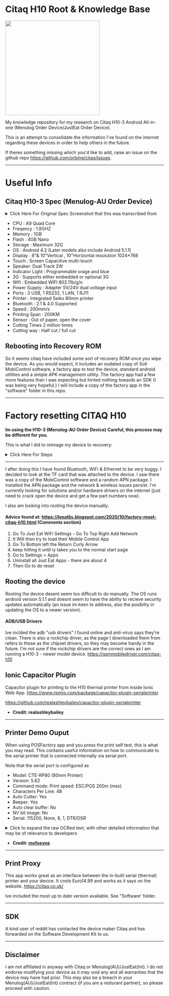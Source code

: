 # Citaq H10 Root & Knowledge Base

<img src="https://github.com/mofosyne/Citaq-H10-3/assets/827793/d53050c3-d200-4b8a-860e-46131f8c2ff4" width="300">

My knowledge repository for my research on Citaq H10-3 Android All-in-one (Menulog Order Device/JustEat Order Device).

This is an attempt to consolidate the information I've found on the internet regarding these devices in order to help others in the future.

If theres something missing which you'd like to add, raise an issue on the github repo https://github.com/orbing/citaq/issues.

---

# Useful Info

## Citaq H10-3 Spec (Menulog-AU Order Device)

<details>
<summary> Click Here For Original Spec Screenshot that this was transcribed from </summary>
<img src="./Images/spec.png" alt="Specs" width="200">
</details>

* CPU : A9 Quad Core
* Freqency : 1.8GHZ
* Memory : 1GB
* Flash : 4GB Nano
* Storage : Maximum 32G
* OS : Android 4.2 (Later models also include Android 5.1.1)
* Display : 8"& 10"Vertical , 10"Horizontal resolution 1024*768
* Touch : Screen Capacitive multi-touch
* Speaker: Dual Track 2W
* Indicator Light  : Programmable orage and blue
* 3G : Supports either embedded or optional 3G
* Wifi : Embedded WIFI 802.11b/g/n
* Power Supply : Adapter 5V/24V dual voltage input
* Ports : 3 USB, 1 RS232, 1 LAN, 1 RJ11
* Printer : Integrated Seiko 80mm printer
* Bluetooth : 2.1 & 4.0 Supported
* Speed : 200mm/s
* Printing Span : 200KM
* Sensor : Out of paper, open the cover
* Cutting Times 2 million times
* Cutting way : Half cut / full cut

## Rebooting into Recovery ROM 
So it seems citaq have included some sort of recovery ROM once you wipe the device. As you would expect, it includes an oudated copy of Soti MobiControl software, a factory app to test the device, standard android utilities and a simple APK management utility. The factory app had a few more features than I was expecting but hinted nothing towards an SDK (I was being very hopeful.) I will include a copy of the factory app in the "software" folder in this repo.

---

# Factory resetting CITAQ H10

**Im using the H10-3 (Menulog-AU Order Device)**
**Careful, this process may be different for you.**

This is what I did to reimage my device to recovery:

<details>
<summary> Click Here For Steps </summary>

1. Open and lift the top panel. Extend completely - use caution and take it slow. Move the thermal paper roll out of the way.
    - <img src="https://github.com/mofosyne/Citaq-H10-3/assets/827793/d53050c3-d200-4b8a-860e-46131f8c2ff4" width="200"><img src="https://github.com/mofosyne/Citaq-H10-3/assets/827793/8a8e9921-f922-478a-ad63-d8532a172974" width="200"> <img src="https://github.com/mofosyne/Citaq-H10-3/assets/827793/f2e5f6f5-f95a-4a67-b21d-88fe16bf7d7a" width="200">
2. On the underside of the top panel, find a small grey rectangle that contains the words "SIM Card" and "TF Card". Uscrew this.
    - <img src="https://github.com/mofosyne/Citaq-H10-3/assets/827793/f4aeef9e-c510-4b06-930f-6f6227facb1d" width="200"> 
3. While powered-off, locate the button under this panel that reads "Recovery" (Silkscreen Reads: `RECOVER`).
    - <img src="https://github.com/mofosyne/Citaq-H10-3/assets/827793/ab108de2-a1ca-4b18-bd7b-7adc9ee5e7d7" width="400"> 
4. Hold the "Recovery" button while powering-on the device - do not let go until you see the recovery menu.
    - <img src="./Images/H8aob5nm.jpg" alt="Recovery Screen" width="200">
6. Plug-in a USB keyboard. Navigate to and select, "Format/Wipe Cache" and "Format/Wipe System".
    - If using mouse, then move mouse up and down to move up and down and the `RECOVER` button to press enter.
7. Navigate to "Reboot"

From this point the device should have successfully been reimaged from recovery ROM.

</details>

---

I after doing this I have found Bluetooth, WiFi & Ethernet to be very buggy. I decided to look at the TF card that was attached to the device. I saw there was a copy of the MobiControl software and a random APN package. I installed the APN package and the network & wireless issues persist. I'm currently looking for solutions and/or hardware drivers on the internet (just need to crack open the device and get a few part numbers now).

I also am looking into rooting the device manually.

####  Advice found at: https://leeatljs.blogspot.com/2020/10/factory-reset-citaq-h10.html (Comments section)
1. Go To Just Eat WiFi Settings - Go To Top Right Add Network
2. It Will then try to load their Mobile Control App
3. Go To Bottom left the Return Curly Arrow
4. keep hitting it until iy takes you to the normal start page
5. Go to Settings > Apps
6. Uninstall all Just Eat Apps - there are about 4
7. Then Go to do reset

## Rooting the device
Rooting the device desent seem too difficult to do manually. The OS runs android version 5.1.1 and doesnt seem to have the ability to recieve security updates automatically (an issue im keen to address, also the posibilty in updating the OS to a newer version). 

#### ADB/USB Drivers
Ive inclded the adb "usb drivers" I found online and anti-virus says they're clean. There is also a rockchip driver, as the page I downloaded them from refers to these as the chipset drivers, so they may become handy in the future. I'm not sure if the rockchip drivers are the correct ones as I am running a H10-3 - newer model device. https://gsmmobiledriver.com/citaq-h10

## Ionic Capacitor Plugin

Capacitor plugin for printing to the H10 thermal printer from inside Ionic Web App. 
https://www.npmjs.com/package/capacitor-plugin-serialprinter

https://github.com/realashleybailey/capacitor-plugin-serialprinter

- **Credit: realashleybailey**

---

## Printer Demo Ouput

When using POSFactory app and you press the print self test, this is what you may read.
This contains useful information on how to communicate to the serial printer that is connected internally via serial port.

Note that the serial port is configured as 

* Model: CTE-RP80 (80mm Printer)
* Version: 5.62
* Command mode: Print speed: ESC/POS 200m (max)
* Characters Per Line:       48
* Auto Cutter:               Yes
* Beeper:                    Yes
* Auto clear buffer:         No
* NV bit image:              No
* Serial:                    115200, None, 8, 1, DTR/DSR

<details>
<summary>Click to expand the raw OCRed text, with other detailed information that may be of relevance to developers</summary>
	
```
CTE-RP80 
80mm Printer

Version:                   5.62
Command mode: Print speed: ESC/POS 200m (max)
Characters Per Line:       48
Auto Cutter:               Yes
Beeper:                    Yes
Auto clear buffer:         No
NV bit image:              No
Serial:                    115200, None, 8, 1, DTR/DSR

Resident Character: 
	Alphanumeric
	GBK 中文字特集
	BIG5體中文字符集
	KSC5601

Chinese character mode:      No
International character set: U.S.A. 
Default code page:           page0
Character code table:
	page 0 (PC437:Standard-Europe)
	page 1 (Katakana)
	page 2 (PC850:Multilingual)
	page 3 (PC860:Portuguese)
	page 4 (PC863:Canadian French) 
	page 5 (PC865:Nordic)
	page 6 (West-Europe)
	page 7 (Greek)
	page 13 (PC857 Turkish)
	page 14 (PC737:Greek)
	page 15 (PC928:Greek)
	page 16 (WPC1252)
	page 17 (PC866:Cyrillic#2)
	page 18 (PC852:Latin2) 
	page 19 (PC858:Euro)
	page 21 (PC874)
	page 33 (WPC775: Baltic Rim)
	page 34 (PC855:Cyrillic)
	page 36 (PC862:Hebrew)
	page 37 (PC864: Arabic)
	page 41 (PC1098:Farsi)
	page 46 (WPC1251:Cyrillic)
	page 47 (WPC1253:Greek)
	page 48 (WPC1254:Turkish)
	page 49 (WPC1255:Hebrew)
	page 50 (WPC1256:Arabic)
	page 51 (WPC1257: Baltic Rim)
	page 74 (Gujarati)
	page 254 (UTF-8)
```

</details>

- **Credit: [mofosyne](https://github.com/mofosyne)**

---

## Print Proxy

This app works great as an interface between the in-built serial (thermal) printer and your device. It costs Euro14.99 and works as it says on the website. https://citaq.co.uk/

Ive included the most up to date version avaliable. See "Software' folder.

---

## SDK
A kind user of reddit has contacted the device maker Citaq and has forwarded on the Software Development Kit to us.

---

## Disclaimer
I am not affiliated in anyway with Citaq or Menulog(AU)/JustEat(Int). I do not endorse modifying your device as it may void any and all warranties that the device may have had prior. This may also be a breach in your Menulog(AU)/JustEat(Int) contract (if you are a resturant partner), so please proceed with caution.

